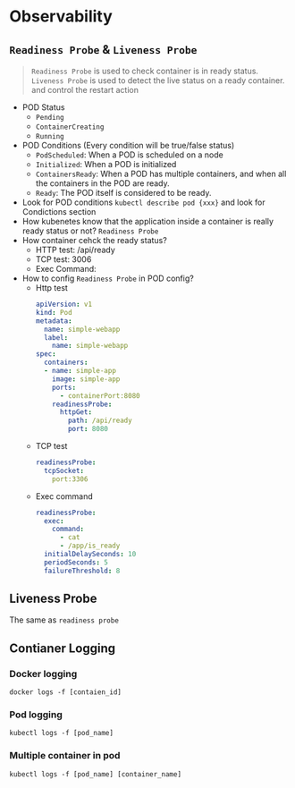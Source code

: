 # Observability
## `Readiness Probe` & `Liveness Probe`
> `Readiness Probe` is used to check container is in ready status. `Liveness Probe` is used to detect the live status on a ready container. and control the restart action
* POD Status
  * `Pending`
  * `ContainerCreating`
  * `Running`
* POD Conditions (Every condition will be true/false status)
  * `PodScheduled`: When a POD is scheduled on a node
  * `Initialized`: When a POD is initialized
  * `ContainersReady`: When a POD has multiple containers, and when all the containers in the POD are ready.
  * `Ready`: The POD itself is considered to be ready.
* Look for POD conditions
  `kubectl describe pod {xxx}` and look for Condictions section
* How kubenetes know that the application inside a container is really ready status or not? `Readiness Probe`
* How container cehck the ready status?
  * HTTP test: /api/ready
  * TCP test: 3006
  * Exec Command:
* How to config `Readiness Probe` in POD config?
  * Http test
    ``` yaml
    apiVersion: v1
    kind: Pod
    metadata:
      name: simple-webapp
      label:
        name: simple-webapp
    spec:
      containers:
      - name: simple-app
        image: simple-app
        ports:
          - containerPort:8080
        readinessProbe:
          httpGet:
            path: /api/ready
            port: 8080
    ```
  * TCP test
    ``` yaml
    readinessProbe:
      tcpSocket:
        port:3306
    ```
  * Exec command
    ``` yaml
    readinessProbe:
      exec:
        command:
          - cat
          - /app/is_ready
      initialDelaySeconds: 10
      periodSeconds: 5
      failureThreshold: 8
    ```
 ## Liveness Probe
 The same as `readiness probe`
 
 ## Contianer Logging
 ### Docker logging
 ``` docker logs -f [contaien_id] ```
 ### Pod logging
 ``` kubectl logs -f [pod_name] ```
 ### Multiple container in pod
 ``` kubectl logs -f [pod_name] [container_name] ```
 
 
 
 
